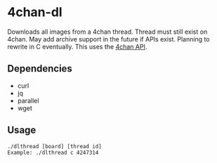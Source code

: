 # 4chan-dl
Downloads all images from a 4chan thread. Thread must still exist on 4chan. May add archive support in the future if APIs exist. Planning to rewrite in C eventually. This uses the [4chan API](https://github.com/4chan/4chan-api).

## Dependencies
- curl
- jq
- parallel
- wget

## Usage
```
./dlthread [board] [thread id]
Example: ./dlthread c 4247314
```
